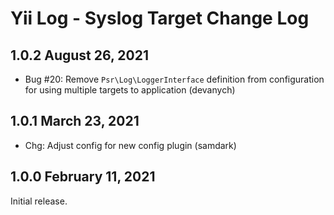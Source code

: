 # Yii Log - Syslog Target Change Log


## 1.0.2 August 26, 2021

- Bug #20: Remove `Psr\Log\LoggerInterface` definition from configuration for using multiple targets to application (devanych)

## 1.0.1 March 23, 2021

- Chg: Adjust config for new config plugin (samdark)

## 1.0.0 February 11, 2021

Initial release.
